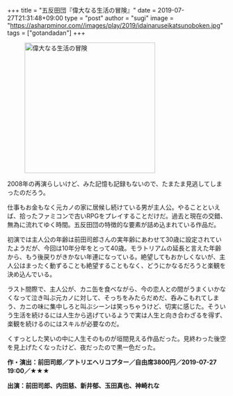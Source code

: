 +++
title = "五反田団『偉大なる生活の冒険』"
date = 2019-07-27T21:31:48+09:00
type = "post"
author = "sugi"
image = "https://asharpminor.com//images/play/2019/idainaruseikatsunoboken.jpg"
tags = ["gotandadan"]
+++
<figure class="alignleft"><img src="/images/play/2019/idainaruseikatsunoboken.jpg" alt="偉大なる生活の冒険" style="width: 300px !important;"></figure>

2008年の再演らしいけど、みた記憶も記録もないので、たまたま見逃してしまったのだろう。

仕事もお金もなく元カノの家に居候し続けている男が主人公。やることといえば、拾ったファミコンで古いRPGをプレイすることだけだ。過去と現在の交錯、無為に流れてゆく時間。五反田団の特徴的な要素が詰め込まれている作品だ。

初演では主人公の年齢は前田司郎さんの実年齢にあわせて30歳に設定されていたようだが、今回は10年分年をとって40歳。モラトリアムの延長と言えた年齢から、もう後戻りがきかない年連になっている。絶望してもおかしくないが、主人公はまったく動ずることも絶望することもなく、どうにかなるだろうと楽観を決め込んでいる。

ラスト間際で、主人公が、カニ缶を食べながら、今の恋人との間がうまくいかなくなって泣き叫ぶ元カノに対して、そっちをみたらだめだ、呑みこもれてしまう、カニの味に集中しろと叫ぶシーンは笑っちゃうけど、切実に感じた。そういう生活を続けるには人生から逃げているようで実は人生と向き合わざるを得ず、楽観を続けるのにはスキルが必要なのだ。

くすっとした笑いの中に人生そのものが垣間見える作品だった。見終わった後空を見上げたくなったけど、夜だったので黒一色だった。

**作・演出：前田司郎／アトリエヘリコプター／自由席3800円／2019-07-27 19:00／★★★**

**出演：前田司郎、内田慈、新井郁、玉田真也、神崎れな**